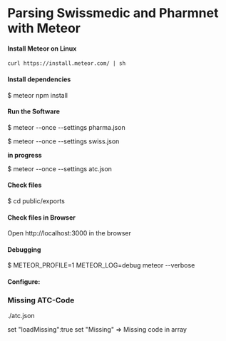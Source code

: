 # Parsing Swissmedic and Pharmnet with Meteor

#### Install Meteor on Linux
`curl https://install.meteor.com/ | sh`

#### Install dependencies
$ meteor npm install

#### Run the Software
$ meteor --once --settings pharma.json

$ meteor --once --settings swiss.json

 __in progress__

$ meteor --once --settings atc.json   

#### Check files
$ cd public/exports

#### Check files in Browser
Open http://localhost:3000 in the browser

#### Debugging
$ METEOR_PROFILE=1 METEOR_LOG=debug meteor --verbose

#### Configure:



### Missing ATC-Code

./atc.json

set "loadMissing":true
set "Missing" => Missing code in array
